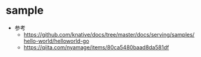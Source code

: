 # sample



+ 参考
  + https://github.com/knative/docs/tree/master/docs/serving/samples/hello-world/helloworld-go
  + https://qiita.com/nyamage/items/80ca5480baad8da581df























